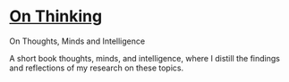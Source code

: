 # [On Thinking](https://zxul767.github.io)
On Thoughts, Minds and Intelligence

A short book thoughts, minds, and intelligence, where I distill the findings and reflections of my research on these topics.
